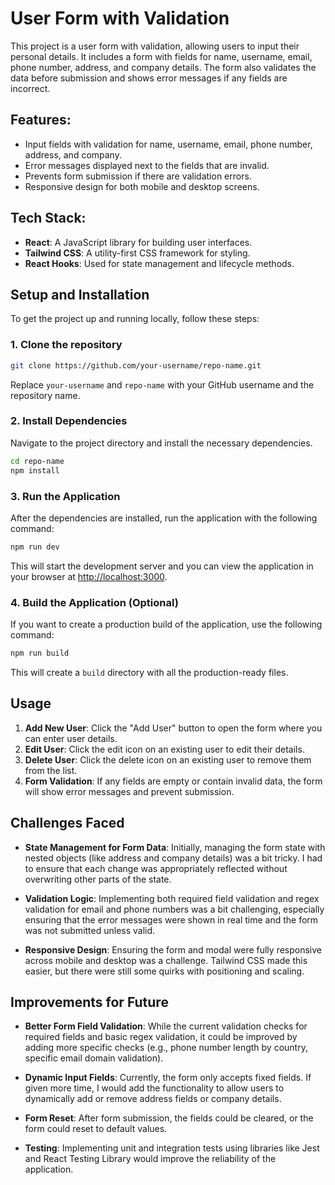 # User Form with Validation

This project is a user form with validation, allowing users to input their personal details. It includes a form with fields for name, username, email, phone number, address, and company details. The form also validates the data before submission and shows error messages if any fields are incorrect.

## Features:
- Input fields with validation for name, username, email, phone number, address, and company.
- Error messages displayed next to the fields that are invalid.
- Prevents form submission if there are validation errors.
- Responsive design for both mobile and desktop screens.

## Tech Stack:
- **React**: A JavaScript library for building user interfaces.
- **Tailwind CSS**: A utility-first CSS framework for styling.
- **React Hooks**: Used for state management and lifecycle methods.

## Setup and Installation

To get the project up and running locally, follow these steps:

### 1. Clone the repository

```bash
git clone https://github.com/your-username/repo-name.git
```

Replace `your-username` and `repo-name` with your GitHub username and the repository name.

### 2. Install Dependencies

Navigate to the project directory and install the necessary dependencies.

```bash
cd repo-name
npm install
```

### 3. Run the Application

After the dependencies are installed, run the application with the following command:

```bash
npm run dev
```

This will start the development server and you can view the application in your browser at [http://localhost:3000](http://localhost:3000).

### 4. Build the Application (Optional)

If you want to create a production build of the application, use the following command:

```bash
npm run build
```

This will create a `build` directory with all the production-ready files.

## Usage

1. **Add New User**: Click the "Add User" button to open the form where you can enter user details.
2. **Edit User**: Click the edit icon on an existing user to edit their details.
3. **Delete User**: Click the delete icon on an existing user to remove them from the list.
4. **Form Validation**: If any fields are empty or contain invalid data, the form will show error messages and prevent submission.

## Challenges Faced

- **State Management for Form Data**: Initially, managing the form state with nested objects (like address and company details) was a bit tricky. I had to ensure that each change was appropriately reflected without overwriting other parts of the state.
  
- **Validation Logic**: Implementing both required field validation and regex validation for email and phone numbers was a bit challenging, especially ensuring that the error messages were shown in real time and the form was not submitted unless valid.
  
- **Responsive Design**: Ensuring the form and modal were fully responsive across mobile and desktop was a challenge. Tailwind CSS made this easier, but there were still some quirks with positioning and scaling.

## Improvements for Future

- **Better Form Field Validation**: While the current validation checks for required fields and basic regex validation, it could be improved by adding more specific checks (e.g., phone number length by country, specific email domain validation).
  
- **Dynamic Input Fields**: Currently, the form only accepts fixed fields. If given more time, I would add the functionality to allow users to dynamically add or remove address fields or company details.

- **Form Reset**: After form submission, the fields could be cleared, or the form could reset to default values.
  
- **Testing**: Implementing unit and integration tests using libraries like Jest and React Testing Library would improve the reliability of the application.

